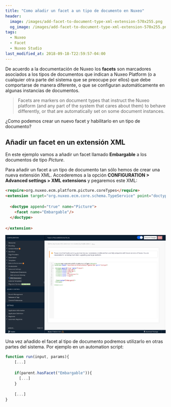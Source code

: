 ```yaml
---
title: "Como añadir un facet a un tipo de documento en Nuxeo"
header:
  image: /images/add-facet-to-document-type-xml-extension-570x255.png
  og_image: /images/add-facet-to-document-type-xml-extension-570x255.png
tags:
  - Nuxeo
  - Facet
  - Nuxeo Studio
last_modified_at: 2018-09-18-T22:59:57-04:00  
---
```


De acuerdo a la documentación de Nuxeo los **facets** son marcadores asociados a los tipos de documentos que indican a Nuxeo Platform (o a cualquier otra parte del sistema que se preocupe por ellos) que debe comportarse de manera diferente, o que se configuran automáticamente en algunas instancias de documentos.

> Facets are markers on document types that instruct the Nuxeo platform (and any part of the system that cares about them) to behave differently, or that are automatically set on some document instances.

¿Como podemos crear un nuevo facet y habilitarlo en un tipo de documento?

## Añadir un facet en un extensión XML
En este ejemplo vamos a añadir un facet llamado **Embargable** a los documentos de tipo *Picture*.

Para añadir un facet a un tipo de documento tan sólo hemos de crear una nueva extensión XML. Accederemos a  la opción **CONFIGURATION > Advanced settings > XML extensions** y pegaremos este XML:

```HTML
<require>org.nuxeo.ecm.platform.picture.coreTypes</require>
<extension target="org.nuxeo.ecm.core.schema.TypeService" point="doctype">

  <doctype append="true" name="Picture">    
    <facet name="Embargable"/>
  </doctype>

</extension>
```

![XML Extension: add facet to document type](/images/add-facet-to-document-type-xml-extension.png "XML Extension: add facet to document type")


Una vez añadido el facet al tipo de documento podremos utilizarlo en otras partes del sistema. Por ejemplo en un automation script:

```JavaScript
function run(input, params){ 
    [...]

    if(parent.hasFacet("Embargable")){
      [...]
    }

    [...]
}
```
 

 